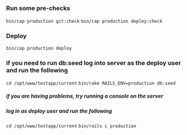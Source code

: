 ### Run some pre-checks
`bin/cap production git:check`
`bin/cap production deploy:check`

### Deploy
`bin/cap production deploy`

### if you need to run db:seed log into server as the deploy user and run the following
`cd /opt/www/testapp/current` 
`bin/rake RAILS_ENV=production db:seed`

##### if you are having problems, try running a console on the server
##### log in as deploy user and run the following
`cd /opt/www/testapp/current`
`bin/rails c production`